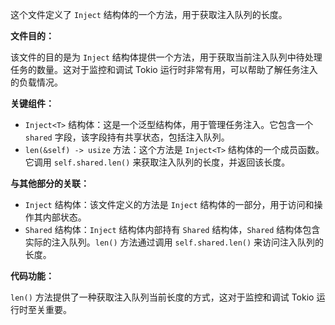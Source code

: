 这个文件定义了 `Inject` 结构体的一个方法，用于获取注入队列的长度。

**文件目的：**

该文件的目的是为 `Inject` 结构体提供一个方法，用于获取当前注入队列中待处理任务的数量。这对于监控和调试 Tokio 运行时非常有用，可以帮助了解任务注入的负载情况。

**关键组件：**

*   `Inject<T>` 结构体：这是一个泛型结构体，用于管理任务注入。它包含一个 `shared` 字段，该字段持有共享状态，包括注入队列。
*   `len(&self) -> usize` 方法：这个方法是 `Inject<T>` 结构体的一个成员函数。它调用 `self.shared.len()` 来获取注入队列的长度，并返回该长度。

**与其他部分的关联：**

*   `Inject` 结构体：该文件定义的方法是 `Inject` 结构体的一部分，用于访问和操作其内部状态。
*   `Shared` 结构体：`Inject` 结构体内部持有 `Shared` 结构体，`Shared` 结构体包含实际的注入队列。`len()` 方法通过调用 `self.shared.len()` 来访问注入队列的长度。

**代码功能：**

`len()` 方法提供了一种获取注入队列当前长度的方式，这对于监控和调试 Tokio 运行时至关重要。
